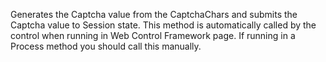 ﻿Generates the Captcha value from the CaptchaChars and submits the Captcha value to Session state. This method is automatically called by the control when running in Web Control Framework page. If running in a Process method you should call this manually.